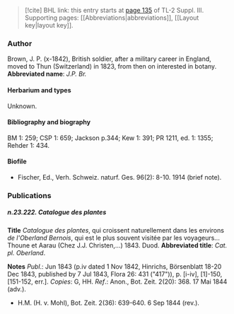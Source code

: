 > [!cite] BHL link: this entry starts at [page 135](https://www.biodiversitylibrary.org/page/33266442) of TL-2 Suppl. III.
> Supporting pages: [[Abbreviations|abbreviations]], [[Layout key|layout key]].

### Author

Brown, J. P. (x-1842), British soldier, after a military career in England, moved to Thun (Switzerland) in 1823, from then on interested in botany. 
**Abbreviated name**: *J.P. Br.*

#### Herbarium and types

Unknown.

#### Bibliography and biography

BM 1: 259; CSP 1: 659; Jackson p.344; Kew 1: 391; PR 1211, ed. 1: 1355; Rehder 1: 434.

#### Biofile

- Fischer, Ed., Verh. Schweiz. naturf. Ges. 96(2): 8-10. 1914 (brief note).

### Publications

##### n.23.222. Catalogue des plantes

**Title**
*Catalogue des plantes*, qui croissent naturellement dans les environs *de l'Oberland Bernois*, qui est le plus souvent visitée par les voyageurs... Thoune et Aarau (Chez J.J. Christen,...) 1843. Duod.
**Abbreviated title**: *Cat. pl. Oberland*.

**Notes**
*Publ*.: Jun 1843 (p.iv dated 1 Nov 1842, Hinrichs, Börsenblatt 18-20 Dec 1843, published by 7 Jul 1843, Flora 26: 431 ("417")), p. \[i-iv\], \[1\]-150, \[151-152, err.\]. *Copies*: G, HH.
*Ref*.: Anon., Bot. Zeit. 2(20): 368. 17 Mai 1844 (adv.).
- H.M. (H. v. Mohl), Bot. Zeit. 2(36): 639-640. 6 Sep 1844 (rev.).

